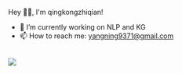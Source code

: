 
Hey 👋🏽, I'm qingkongzhiqian!  


- 🔭 I’m currently working on NLP and KG
- 📫 How to reach me: yangning9371@gmail.com

\
![](https://github-readme-stats.vercel.app/api?username=qingkongzhiqian)
